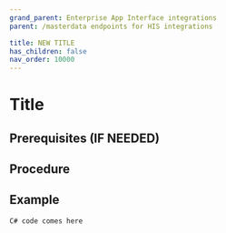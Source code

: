 ```yaml
---
grand_parent: Enterprise App Interface integrations
parent: /masterdata endpoints for HIS integrations

title: NEW TITLE
has_children: false
nav_order: 10000
---
```


# Title

## Prerequisites (IF NEEDED)

## Procedure

## Example
``` csharp
C# code comes here
```

